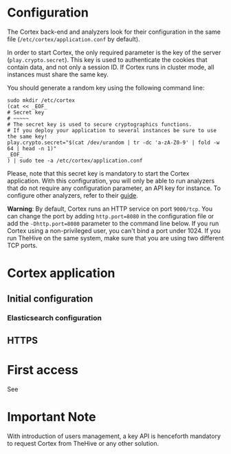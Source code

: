 # Configuration

The Cortex back-end and analyzers look for their configuration in the same file (`/etc/cortex/application.conf` by default).

In order to start Cortex, the only required parameter is the key of the server (`play.crypto.secret`). This key is used
to authenticate the cookies that contain data, and not only a session ID. If Cortex runs in cluster mode, all instances must
share the same key.

You should generate a random key using the following command line:

```
sudo mkdir /etc/cortex
(cat << _EOF_
# Secret key
# ~~~~~
# The secret key is used to secure cryptographics functions.
# If you deploy your application to several instances be sure to use the same key!
play.crypto.secret="$(cat /dev/urandom | tr -dc 'a-zA-Z0-9' | fold -w 64 | head -n 1)"
_EOF_
) | sudo tee -a /etc/cortex/application.conf

```

Please, note that this secret key is mandatory to start the Cortex application. With this configuration, you will only be
able to run analyzers that do not require any configuration parameter, an API key for instance. To configure other
analyzers, refer to their [guide](../installation/analyzers.md).

**Warning**: By default, Cortex runs an HTTP service on port `9000/tcp`. You can change the port by adding
`http.port=8080` in the configuration file or add the `-Dhttp.port=8080` parameter to the command line below. If you run
Cortex using a non-privileged user, you can't bind a port under 1024. If you run TheHive on the same system, make sure that you
are using two different TCP ports.

# Cortex application

## Initial configuration

### Elasticsearch configuration

## HTTPS

# First access

See [](userManagement#first_access_configure_cortex_administrator)

# Important Note

With introduction of users management, a key API is henceforth mandatory to request Cortex from TheHive or any other solution.  

